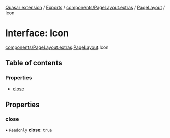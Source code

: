 [Quasar extension](../index.md) / [Exports](../modules.md) / [components/PageLayout.extras](../modules/components_PageLayout_extras.md) / [PageLayout](../modules/components_PageLayout_extras.PageLayout.md) / Icon

# Interface: Icon

[components/PageLayout.extras](../modules/components_PageLayout_extras.md).[PageLayout](../modules/components_PageLayout_extras.PageLayout.md).Icon

## Table of contents

### Properties

- [close](components_PageLayout_extras.PageLayout.Icon.md#close)

## Properties

### close

• `Readonly` **close**: ``true``
